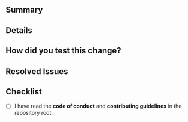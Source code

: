 <!--
  Thanks for submitting a pull request!
  We appreciate you spending the time to work on these changes.
  Please provide enough information so that others can review your pull request.
  Be sure to check our contributing guidelines in the `README.md` or `CONTRIBUTING.md` before opening a pull request.
-->

## Summary

<!--
  Explain the motivation for making this change. What existing problem does the pull request solve?
-->

## Details

<!--
  Explain the details you made on this pull request.
  The more detailed it is, the more likely it will be approved.
-->

## How did you test this change?

<!--
  Demonstrate the code is solid. Example: The exact commands you ran and their output, screenshots or videos.
  How exactly did you verify that your PR solves the issue you wanted to solve?
  If you leave this empty, your PR will very likely be closed.
-->

## Resolved Issues

<!--
  If you fixed problems in issues, write down the numbers of issues.
  Example: #1, #2, ...
-->

## Checklist

- [ ] I have read the **code of conduct** and **contributing guidelines** in the repository root.
